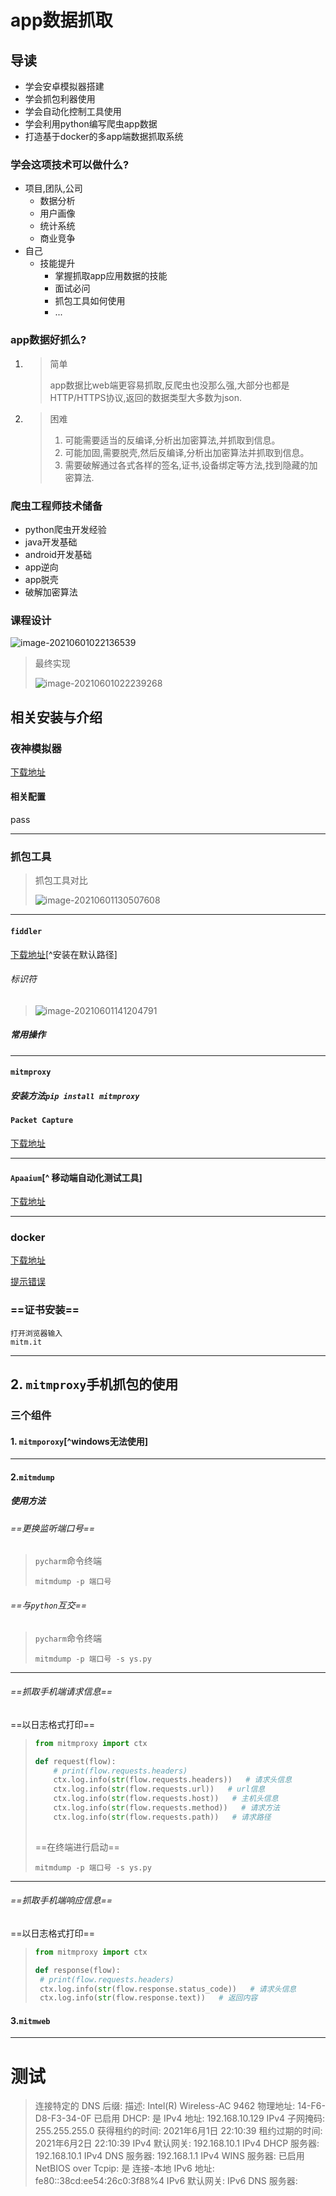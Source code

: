 # app数据抓取

## 导读

- 学会安卓模拟器搭建
- 学会抓包利器使用
- 学会自动化控制工具使用
- 学会利用python编写爬虫app数据
- 打造基于docker的多app端数据抓取系统

### 学会这项技术可以做什么?

- 项目,团队,公司
	- 数据分析
	- 用户画像
	- 统计系统
	- 商业竞争
- 自己
	- 技能提升
		- 掌握抓取app应用数据的技能
		- 面试必问
		- 抓包工具如何使用
		- ...

### app数据好抓么?

1. > 简单
	>
	> app数据比web端更容易抓取,反爬虫也没那么强,大部分也都是HTTP/HTTPS协议,返回的数据类型大多数为json.

2. > 困难
	>
	> 1. 可能需要适当的反编译,分析出加密算法,并抓取到信息。
	> 2. 可能加固,需要脱壳,然后反编译,分析出加密算法并抓取到信息。
	> 3. 需要破解通过各式各样的签名,证书,设备绑定等方法,找到隐藏的加密算法.

### 爬虫工程师技术储备

- python爬虫开发经验
- java开发基础
- android开发基础
- app逆向
- app脱壳
- 破解加密算法

### 课程设计

![image-20210601022136539](https://cdn.jsdelivr.net/gh/yanshaung/pic/image-20210601022136539.png)

> 最终实现
>
> ![image-20210601022239268](https://cdn.jsdelivr.net/gh/yanshaung/pic/image-20210601022239268.png)

## 相关安装与介绍

### 夜神模拟器

[下载地址](https://www.yeshen.com/)

#### 相关配置

pass

------

### 抓包工具

> 抓包工具对比
>
> ![image-20210601130507608](https://cdn.jsdelivr.net/gh/yanshaung/pic/image-20210601130507608.png)

---



#### `fiddler`

[下载地址](https://www.telerik.com/fiddler/fiddler-classic)[^安装在默认路径]



###### 标识符

> ![image-20210601141204791](https://cdn.jsdelivr.net/gh/yanshaung/pic/image-20210601141204791.png)

##### 常用操作

> 
>
> 



---

#### `mitmproxy`

##### 安装方法`pip install mitmproxy`



#### `Packet Capture`

[下载地址](https://www.coolapk.com/apk/app.greyshirts.sslcapture)

---

#### `Apaaium`[^ 移动端自动化测试工具]

[下载地址](https://github.com/appium/appium-desktop/releases/tag/v1.21.0)

---

### docker

[下载地址](https://docs.docker.com/docker-for-windows/install/)

[提示错误](https://www.coder.work/article/7351532)



### ==证书安装==

```text
打开浏览器输入
mitm.it
```



---



## 2. `mitmproxy`手机抓包的使用

### 三个组件

#### 1. `mitmporoxy`[^windows无法使用]

---



#### 2.`mitmdump`

##### 使用方法

###### ==更换监听端口号==

> `pycharm`命令终端
>
> `mitmdump -p 端口号`

###### ==与`python`互交==

> `pycharm`命令终端
>
> `mitmdump -p 端口号 -s ys.py`

---



###### ==抓取手机端请求信息==

==以日志格式打印==

> ```python
> from mitmproxy import ctx
> 
> def request(flow):
>     # print(flow.requests.headers)
>     ctx.log.info(str(flow.requests.headers))   # 请求头信息
>     ctx.log.info(str(flow.requests.url))   # url信息
>     ctx.log.info(str(flow.requests.host))   # 主机头信息
>     ctx.log.info(str(flow.requests.method))   # 请求方法
>     ctx.log.info(str(flow.requests.path))   # 请求路径
>   
> ```
>
> ==在终端进行启动==
>
> `mitmdump -p 端口号 -s ys.py`

---



###### ==抓取手机端响应信息==

 ==以日志格式打印==

> ```python
> from mitmproxy import ctx
> 
> def response(flow):
>  # print(flow.requests.headers)
>  ctx.log.info(str(flow.response.status_code))   # 请求头信息
>  ctx.log.info(str(flow.response.text))   # 返回内容
> 
> ```
>
> 



#### 3.`mitmweb`







----

# 测试

> 连接特定的 DNS 后缀: 
> 描述: Intel(R) Wireless-AC 9462
> 物理地址: ‎14-F6-D8-F3-34-0F
> 已启用 DHCP: 是
> IPv4 地址: 192.168.10.129
> IPv4 子网掩码: 255.255.255.0
> 获得租约的时间: 2021年6月1日 22:10:39
> 租约过期的时间: 2021年6月2日 22:10:39
> IPv4 默认网关: 192.168.10.1
> IPv4 DHCP 服务器: 192.168.10.1
> IPv4 DNS 服务器: 192.168.1.1
> IPv4 WINS 服务器: 
> 已启用 NetBIOS over Tcpip: 是
> 连接-本地 IPv6 地址: fe80::38cd:ee54:26c0:3f88%4
> IPv6 默认网关: 
> IPv6 DNS 服务器: 

